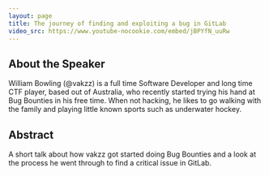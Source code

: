 ```yaml
---
layout: page
title: The journey of finding and exploiting a bug in GitLab
video_src: https://www.youtube-nocookie.com/embed/jBPYfN_uuRw
---
```


About the Speaker  
-----------------
William Bowling (@vakzz) is a full time Software Developer and long time CTF player, based out of Australia, who recently started trying his hand at Bug Bounties in his free time. When not hacking, he likes to go walking with the family and playing little known sports such as underwater hockey.

Abstract
-----------------
A short talk about how vakzz got started doing Bug Bounties and a look at the process he went through to find a critical issue in GitLab.
